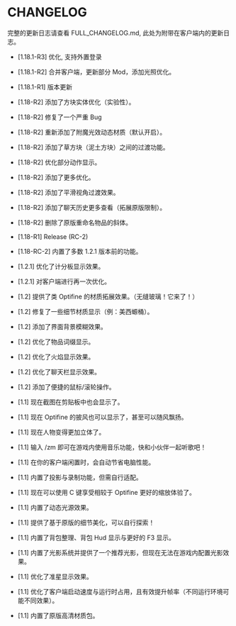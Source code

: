 # CHANGELOG

完整的更新日志请查看 FULL_CHANGELOG.md, 此处为附带在客户端内的更新日志。


* [1.18.1-R3] 优化, 支持外置登录
* [1.18.1-R2] 合并客户端，更新部分 Mod，添加光照优化。
* [1.18.1-R1] 版本更新
* [1.18-R2] 添加了方块实体优化（实验性）。
* [1.18-R2] 修复了一个严重 Bug
* [1.18-R2] 重新添加了附魔光效动态材质（默认开启）。
* [1.18-R2] 添加了草方块（泥土方块）之间的过渡功能。
* [1.18-R2] 优化部分动作显示。
* [1.18-R2] 添加了更多优化。
* [1.18-R2] 添加了平滑视角过渡效果。
* [1.18-R2] 添加了聊天历史更多查看（拓展原版限制）。
* [1.18-R2] 删除了原版重命名物品的斜体。
* [1.18-R1] Release (RC-2)
* [1.18-RC-2] 内置了多数 1.2.1 版本前的功能。


* [1.2.1] 优化了计分板显示效果。
* [1.2.1] 对客户端进行再一次优化。
* [1.2] 提供了类 Optifine 的材质拓展效果。（无缝玻璃！它来了！）
* [1.2] 修复了一些细节材质显示（例：美西螈桶）。
* [1.2] 添加了界面背景模糊效果。
* [1.2] 优化了物品词缀显示。
* [1.2] 优化了火焰显示效果。
* [1.2] 优化了聊天栏显示效果。
* [1.2] 添加了便捷的鼠标/滚轮操作。
* [1.1] 现在截图在剪贴板中也会显示了。
* [1.1] 现在 Optifine 的披风也可以显示了，甚至可以随风飘扬。
* [1.1] 现在人物变得更加立体了。
* [1.1] 输入 /zm 即可在游戏内使用音乐功能，快和小伙伴一起听歌吧！
* [1.1] 在你的客户端闲置时，会自动节省电脑性能。
* [1.1] 内置了投影与录制功能，但需自行适配。
* [1.1] 现在可以使用 C 键享受相较于 Optifine 更好的缩放体验了。
* [1.1] 内置了动态光源效果。
* [1.1] 提供了基于原版的细节美化，可以自行探索！
* [1.1] 内置了背包整理、背包 Hud 显示与更好的 F3 显示。
* [1.1] 内置了光影系统并提供了一个推荐光影，但现在无法在游戏内配置光影效果。
* [1.1] 优化了准星显示效果。
* [1.1] 优化了客户端启动速度与运行时占用，且有效提升帧率（不同运行环境可能不同效果）。
* [1.1] 内置了原版高清材质包。
